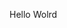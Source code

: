 Hello Wolrd






































































































































































































































































































































































































































































































































































































































































































































































































































































































